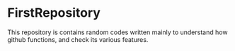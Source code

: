 # FirstRepository
This repository is contains random codes written mainly to understand how github functions, and check its various features.

